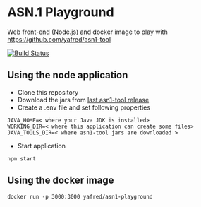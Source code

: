 # ASN.1 Playground

Web front-end (Node.js) and docker image to play with https://github.com/yafred/asn1-tool

[![Build Status](https://travis-ci.org/yafred/asn1-tool.svg?branch=master)](https://travis-ci.org/yafred/asn1-tool)

## Using the node application

  * Clone this repository
  * Download the jars from [last asn1-tool release](https://github.com/yafred/asn1-tool/releases) 
  * Create a .env file and set following properties
  
```
JAVA_HOME=< where your Java JDK is installed>
WORKING_DIR=< where this application can create some files>
JAVA_TOOLS_DIR=< where asn1-tool jars are downloaded >
``` 

  * Start application 
 
```
npm start
```
  

## Using the docker image

```
docker run -p 3000:3000 yafred/asn1-playground
```